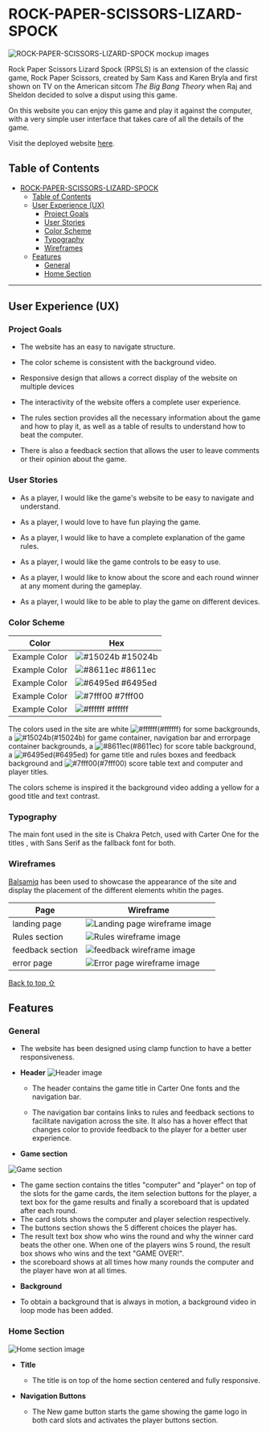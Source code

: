 # ROCK-PAPER-SCISSORS-LIZARD-SPOCK

![ROCK-PAPER-SCISSORS-LIZARD-SPOCK mockup images]()

Rock Paper Scissors Lizard Spock (RPSLS) is an extension of the classic game, Rock Paper Scissors, created by Sam Kass and Karen Bryla and first shown on TV on the American sitcom *The Big Bang Theory* when Raj and Sheldon decided to solve a disput using this game. 

On this website you can enjoy this game and play it against the computer, with a very simple user interface that takes care of all the details of the game.

Visit the deployed website [here]().

## Table of Contents

- [ROCK-PAPER-SCISSORS-LIZARD-SPOCK](#rock-paper-scissors-lizard-spock)
  - [Table of Contents](#table-of-contents)
  - [User Experience (UX)](#user-experience-ux)
    - [Project Goals](#project-goals)
    - [User Stories](#user-stories)
    - [Color Scheme](#color-scheme)
    - [Typography](#typography)
    - [Wireframes](#wireframes)
  - [Features](#features)
    - [General](#general)
    - [Home Section](#home-section)

***

## User Experience (UX)

### Project Goals

* The website has an easy to navigate structure.

* The color scheme is consistent with the background video.

* Responsive design that allows a correct display of the website on multiple devices

* The interactivity of the website offers a complete user experience.

* The rules section provides all the necessary information about the game and how to play it, as well as a table of results to understand how to beat the computer.

* There is also a feedback section that allows the user to leave comments or their opinion about the game.

### User Stories

* As a player, I would like the game's website to be easy to navigate and understand.

* As a player, I would love to have fun playing the game.

* As a player, I would like to have a complete explanation of the game rules.

* As a player, I would like the game controls to be easy to use.

* As a player, I would like to know about the score and each round winner at any moment during the gameplay.

* As a player, I would like to be able to play the game on different devices.

### Color Scheme

| Color             | Hex                                                                |
| ----------------- | ------------------------------------------------------------------ |
| Example Color | ![#15024b](https://via.placeholder.com/10/15024b?text=+) #15024b |
| Example Color | ![#8611ec](https://via.placeholder.com/10/8611ec?text=+) #8611ec|
| Example Color | ![#6495ed](https://via.placeholder.com/10/6495ed?text=+) #6495ed |
| Example Color | ![#7fff00](https://via.placeholder.com/10/7fff00?text=+) #7fff00 |
| Example Color | ![#ffffff](https://via.placeholder.com/10/ffffff?text=+) #ffffff |

The colors used in the site are white  ![#ffffff](https://via.placeholder.com/10/ffffff?text=+)(#ffffff) for some backgrounds, a ![#15024b](https://via.placeholder.com/10/15024b?text=+)(#15024b) for game container, navigation bar and errorpage container backgrounds, a ![#8611ec](https://via.placeholder.com/10/8611ec?text=+)(#8611ec) for score table background, a ![#6495ed](https://via.placeholder.com/10/6495ed?text=+)(#6495ed) for game title and rules boxes and feedback background and ![#7fff00](https://via.placeholder.com/10/7fff00?text=+)(#7fff00) score table text and computer and player titles.

The colors scheme is inspired it the background video adding a yellow for a good title and text contrast.

### Typography

The main font used in the site is Chakra Petch, used with Carter One for the titles , with Sans Serif as the fallback font for both.

### Wireframes

[Balsamiq](https://balsamiq.com/) has been used to showcase the appearance of the site and display the placement of the different elements whitin the pages.

Page | Wireframe
--- | ---
landing page | ![Landing page wireframe image](assets/readme-files/landing-page.png)
Rules section | ![Rules wireframe image](assets/readme-files/rules-section.png)
feedback section| ![feedback wireframe image](assets/readme-files/feedback-section.png)
error page | ![Error page wireframe image](assets/readme-files/error-page.png)

[Back to top ⇧](#rpsls)


## Features

### General

* The website has been designed using clamp function to have a better responsiveness.

* **Header**
![Header image](assets/readme-files/header.png)

    - The header contains the game title in Carter One fonts and the navigation bar.

    - The navigation bar contains links to rules and feedback sections to facilitate navigation across the site. It also has a hover effect that changes color to provide feedback to the player for a better user experience.

* **Game section**

![Game section](assets/readme-files/game-section.png)

- The game section contains the titles "computer" and "player" on top of the slots for the game cards, the item selection buttons for the player, a text box for the game results and finally a scoreboard that is updated after each round. 
- The card slots shows the computer and player selection respectively.
- The buttons section shows the 5 different choices the player has.
- The result text box show who wins the round and why the winner card beats the other one. When one of the players wins 5 round, the result box shows who wins and the text "GAME OVER!".
- the scoreboard shows at all times how many rounds the computer and the player have won at all times.

* **Background**

- To obtain a background that is always in motion, a background video in loop mode has been added.

### Home Section
![Home section image](assets/readme-files/home-section.png)

* **Title**
    - The title is on top of the home section centered and fully responsive.

* **Navigation Buttons**
    - The New game button starts the game showing the game logo in both card slots and activates the player buttons section.

   
